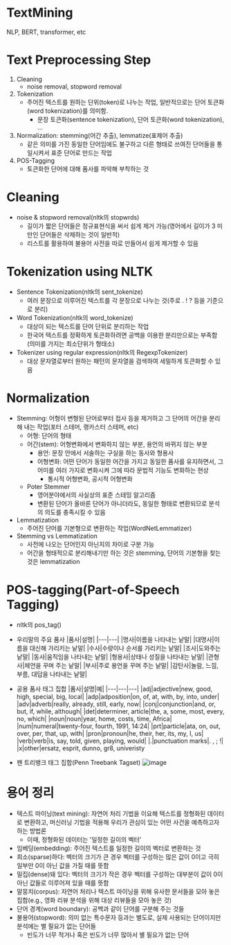 # TextMining
NLP, BERT, transformer, etc

# Text Preprocessing Step
1. Cleaning
   - noise removal, stopword removal
2. Tokenization
   - 주어진 텍스트를 원하는 단위(token)로 나누는 작업, 일반적으로는 단어 토큰화(word tokenization)를 의미함.
     - 문장 토큰화(sentence tokenization), 단어 토큰화(word tokenization), ...
3. Normalization: stemming(어간 추출), lemmatize(표제어 추출)
   - 같은 의미를 가진 동일한 단어임에도 불구하고 다른 형태로 쓰여진 단어들을 통일시켜서 표준 단어로 만드는 작업
4. POS-Tagging
   - 토큰화한 단어에 대해 품사를 파악해 부착하는 것

# Cleaning
- noise & stopword removal(nltk의 stopwrds)
  - 길이가 짧은 단어들은 정규표현식을 써서 쉽게 제거 가능(영어에서 길이가 3 미만인 단어들은 삭제하는 것이 일반적)
  - 리스트를 활용하여 불용어 사전을 따로 만들어서 쉽게 제거할 수 있음

# Tokenization using NLTK
- Sentence Tokenization(nltk의 sent_tokenize)
  - 여러 문장으로 이루어진 텍스트를 각 문장으로 나누는 것(주로 . ! ? 등을 기준으로 분리)
- Word Tokenization(nltk의 word_tokenize)
  - 대상이 되는 텍스트를 단어 단위로 분리하는 작업
  - 한국어 텍스트를 정확하게 토큰화하려면 공백을 이용한 분리만으로는 부족함(의미를 가지는 최소단위가 형태소)
- Tokenizer using regular expression(nltk의 RegexpTokenizer)
  - 대상 문자열로부터 원하는 패턴의 문자열을 검색하여 세밀하게 토큰화할 수 있음

# Normalization
- Stemming: 어형이 변형된 단어로부터 접사 등을 제거하고 그 단어의 어간을 분리해 내는 작업(포터 스테머, 랭카스터 스테머, etc)
  - 어형: 단어의 형태
  - 어간(stem): 어형변화에서 변화하지 않는 부분, 용언의 바뀌지 않는 부분
    - 용언: 문장 안에서 서술하는 구실을 하는 동사와 형용사
    - 어형변화: 어떤 단어가 동일한 어간을 가지고 동일한 품사를 유지하면서, 그 어미를 여러 가지로 변화시켜 그에 따라 문법적 기능도 변화하는 현상
      - 통시적 어형변화, 공시적 어형변화
  - Poter Stemmer
    - 영어분야에서의 사실상의 표준 스테밍 알고리즘
    - 변환된 단어가 올바른 단어가 아니더라도, 동일한 형태로 변환되므로 분석의 의도를 충족시킬 수 있음
- Lemmatization
  - 주어진 단어를 기본형으로 변환하는 작업(WordNetLemmatizer)
- Stemming vs Lemmatization
  - 사전에 나오는 단어인지 아닌지의 차이로 구분 가능
  - 어간을 형태적으로 분리해내기만 하는 것은 stemming, 단어의 기본형을 찾는 것은 lemmatization

# POS-tagging(Part-of-Speech Tagging)
- nltk의 pos_tag()
- 우리말의 주요 품사
  |품사|설명|
  |---|---|
  |명사|이름을 나타내는 낱말|
  |대명사|이름을 대신해 가리키는 낱말|
  |수사|수량이나 순서를 가리키는 낱말|
  |조사|도와주는 낱말|
  |동사|움직임을 나타내는 낱말|
  |형용사|상태나 성질을 나타내는 낱말|
  |관형사|체언을 꾸며 주는 낱말|
  |부사|주로 용언을 꾸며 주는 낱말|
  |감탄사|놀람, 느낌, 부름, 대답을 나타내는 낱말|

- 공용 품사 태그 집합
  |품사|설명|예|
  |---|---|---|
  |adj|adjective|new, good, high, special, big, local|
  |adp|adposition|on, of, at, with, by, into, under|
  |adv|adverb|really, already, still, early, now|
  |conj|conjunction|and, or, but, if, while, although|
  |det|determiner, article|the, a, some, most, every, no, which|
  |noun|noun|year, home, costs, time, Africa|
  |num|numeral|twenty-four, fourth, 1991, 14:24|
  |prt|particle|ata, on, out, over, per, that, up, with|
  |pron|pronoun|he, their, her, its, my, I, us|
  |verb|verb|is, say, told, given, playing, would|
  |.|punctuation marks|. , ; !|
  |x|other|ersatz, esprit, dunno, gr8, univeristy

- 펜 트리뱅크 태그 집합(Penn Treebank Tagset)
![image](https://github.com/PSLeon24/TextMining/assets/59058869/1427c0df-f62d-484a-948d-6cb5a99c09df)

# 용어 정리
- 텍스트 마이닝(text mining): 자연어 처리 기법을 이요해 텍스트를 정형화된 데이터로 변환하고, 머신러닝 기법을 적용해 우리가 관심이 있는 어떤 사건을 예측하고자 하는 방법론
  - 이때, 정형화된 데이터는 '일정한 길이의 벡터'
- 임베딩(embedding): 주어진 텍스트를 일정한 길이의 벡터로 변환하는 것
- 희소(sparse)하다: 벡터의 크기가 큰 경우 벡터를 구성하는 많은 값이 0이고 극히 일부만 0이 아닌 값을 가질 때를 뜻함
- 밀집(dense)돼 있다: 벡터의 크기가 작은 경우 벡터를 구성하는 대부분이 값이 0이 아닌 값들로 이루어져 있을 때를 뜻함
- 말뭉치(corpus): 자연어 처리나 텍스트 마이닝을 위해 유사한 문서들을 모아 놓은 집합(e.g., 영화 리뷰 분석을 위해 대상 리뷰들을 모아 놓은 것)
- 단어 경계(word boundary): 공백과 같이 단어를 구분해 주는 것들
- 불용어(stopword): 의미 없는 특수문자 등과는 별도로, 실제 사용되는 단어이지만 분석에는 별 필요가 없는 단어들
  - 빈도가 너무 적거나 혹은 빈도가 너무 많아서 별 필요가 없는 단어
